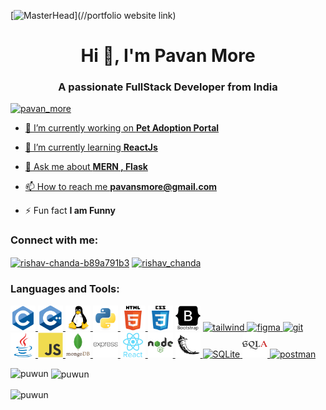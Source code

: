 [![MasterHead](https://firebasestorage.googleapis.com/v0/b/flexi-coding.appspot.com/o/dempgi7-520f8d5f-63d4-4453-8822-dbc149ae27f8.gif?alt=media&token=91c0c7b2-93c3-4029-b011-1a8703c5730d)](//portfolio website link)
<h1 align="center">Hi 👋, I'm Pavan More</h1>
<h3 align="center">A passionate FullStack Developer from India</h3>


<p align="left"> <a href="https://twitter.com/Pavankumar39310" target="blank"><img src="https://img.shields.io/twitter/follow/Pavankumar39310?logo=twitter&style=for-the-badge" alt="pavan_more"  </p>


- 🔭 I’m currently working on **Pet Adoption Portal**

- 🌱 I’m currently learning **ReactJs**

- 💬 Ask me about **MERN , Flask**

- 📫 How to reach me **pavansmore@gmail.com**

- ⚡ Fun fact **I am Funny**

<h3 align="left">Connect with me:</h3>
<p align="center">

<a href="https://linkedin.com/in/pavankumar-more-" target="blank"><img align="center" src="https://raw.githubusercontent.com/rahuldkjain/github-profile-readme-generator/master/src/images/icons/Social/linked-in-alt.svg" alt="rishav-chanda-b89a791b3" height="30" width="40" /></a>
<a href="https://instagram.com/_aintpawan" target="blank"><img align="center" src="https://raw.githubusercontent.com/rahuldkjain/github-profile-readme-generator/master/src/images/icons/Social/instagram.svg" alt="rishav_chanda" height="30" width="40" /></a>

</p>

<h3 align="left">Languages and Tools:</h3>
<p align="left">  <a href="https://www.cprogramming.com/" target="_blank" rel="noreferrer"> <img src="https://raw.githubusercontent.com/devicons/devicon/master/icons/c/c-original.svg" alt="c" width="40" height="40"/> </a> <a href="https://www.w3schools.com/cpp/" target="_blank" rel="noreferrer"> <img src="https://raw.githubusercontent.com/devicons/devicon/master/icons/cplusplus/cplusplus-original.svg" alt="cplusplus" width="40" height="40"/> <a href="https://www.linux.org/" target="_blank" rel="noreferrer"> <img src="https://raw.githubusercontent.com/devicons/devicon/master/icons/linux/linux-original.svg" alt="linux" width="40" height="40"/> </a> <a href="https://www.python.org" target="_blank" rel="noreferrer"> <img src="https://raw.githubusercontent.com/devicons/devicon/master/icons/python/python-original.svg" alt="python" width="40" height="40"/> </a> <a href="https://getbootstrap.com" target="_blank" rel="noreferrer"> <a href="https://www.w3schools.com/css/" target="_blank" rel="noreferrer"><a href="https://www.w3.org/html/" target="_blank" rel="noreferrer"> <img src="https://raw.githubusercontent.com/devicons/devicon/master/icons/html5/html5-original-wordmark.svg" alt="html5" width="40" height="40"/> </a> <img src="https://raw.githubusercontent.com/devicons/devicon/master/icons/css3/css3-original-wordmark.svg" alt="css3" width="40" height="40"/> </a>  <img src="https://raw.githubusercontent.com/devicons/devicon/master/icons/bootstrap/bootstrap-plain-wordmark.svg" alt="bootstrap" width="40" height="40"/> </a> </a><a href="https://tailwindcss.com/" target="_blank" rel="noreferrer"> <img src="https://www.vectorlogo.zone/logos/tailwindcss/tailwindcss-icon.svg" alt="tailwind" width="40" height="40"/> </a>  <a href="https://www.figma.com/" target="_blank" rel="noreferrer"> <img src="https://www.vectorlogo.zone/logos/figma/figma-icon.svg" alt="figma" width="40" height="40"/> </a>  <a href="https://git-scm.com/" target="_blank" rel="noreferrer"> <img src="https://www.vectorlogo.zone/logos/git-scm/git-scm-icon.svg" alt="git" width="40" height="40"/> </a>  <a href="https://www.java.com" target="_blank" rel="noreferrer"> <img src="https://raw.githubusercontent.com/devicons/devicon/master/icons/java/java-original.svg" alt="java" width="40" height="40"/> </a> <a href="https://developer.mozilla.org/en-US/docs/Web/JavaScript" target="_blank" rel="noreferrer"> <img src="https://raw.githubusercontent.com/devicons/devicon/master/icons/javascript/javascript-original.svg" alt="javascript" width="40" height="40"/> </a> <a href="https://www.mongodb.com/" target="_blank" rel="noreferrer"> <img src="https://raw.githubusercontent.com/devicons/devicon/master/icons/mongodb/mongodb-original-wordmark.svg" alt="mongodb" width="40" height="40"/> </a>  <a href="https://expressjs.com" target="_blank" rel="noreferrer"> <img src="https://raw.githubusercontent.com/devicons/devicon/master/icons/express/express-original-wordmark.svg" alt="express" width="40" height="40"/>  </a> <a href="https://reactjs.org/" target="_blank" rel="noreferrer"> <img src="https://raw.githubusercontent.com/devicons/devicon/master/icons/react/react-original-wordmark.svg" alt="react" width="40" height="40"/> </a><a href="https://nodejs.org" target="_blank" rel="noreferrer"> <img src="https://raw.githubusercontent.com/devicons/devicon/master/icons/nodejs/nodejs-original-wordmark.svg" alt="nodejs" width="40" height="40"/> </a>  <a href="https://flask.palletsprojects.com/" target="_blank" rel="noreferrer">
  <img src="https://raw.githubusercontent.com/devicons/devicon/master/icons/flask/flask-original.svg" alt="Flask" width="40" height="40"/>
</a>
<a href="https://www.sqlite.org/index.html" target="_blank" rel="noreferrer">
  <img src="https://www.sqlite.org/images/sqlite370_banner.gif" alt="SQLite" width="40" height="40"/>
</a>
 <a href="https://www.sqlalchemy.org/" target="_blank" rel="noreferrer">
  <img src="https://raw.githubusercontent.com/devicons/devicon/master/icons/sqlalchemy/sqlalchemy-original.svg" alt="SQLAlchemy" width="40" height="40"/>
</a>
<a href="https://postman.com" target="_blank" rel="noreferrer"> <img src="https://www.vectorlogo.zone/logos/getpostman/getpostman-icon.svg" alt="postman" width="40" height="40"/> </a> </p>

<p><img align="left" src="https://github-readme-stats.vercel.app/api/top-langs?username=puwun&show_icons=true&locale=en&layout=compact" alt="puwun" /></p>

<p>&nbsp;<img align="center" src="https://github-readme-stats.vercel.app/api?username=puwun&show_icons=true&locale=en" alt="puwun" /></p>

<p><img align="center" src="https://github-readme-streak-stats.herokuapp.com/?user=puwun&" alt="puwun" /></p>
